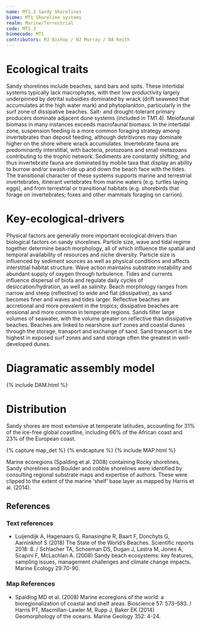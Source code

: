 ```yaml
---
name: MT1.3 Sandy Shorelines
biome: MT1 Shoreline systems
realm: Marine/Terrestrial
code: MT1.3
biomecode: MT1
contributors: MJ Bishop / NJ Murray / DA Keith
---
```


# Ecological traits

Sandy shorelines include beaches, sand bars and spits. These intertidal systems typically lack macrophytes, with their low productivity largely underpinned by detrital subsidies dominated by wrack (drift seaweed that accumulates at the high water mark) and phytoplankton, particularly in the surf zone of dissipative beaches. Salt- and drought-tolerant primary producers dominate adjacent dune systems (included in TM1.4). Meiofaunal biomass in many instances exceeds macrofaunal biomass. In the intertidal zone, suspension feeding is a more common foraging strategy among invertebrates than deposit feeding, although detritivores may dominate higher on the shore where wrack accumulates. Invertebrate fauna are predominantly interstitial, with bacteria, protozoans and small metazoans contributing to the trophic network. Sediments are constantly shifting; and thus invertebrate fauna are dominated by mobile taxa that display an ability to burrow and/or swash-ride up and down the beach face with the tides. The transitional character of these systems supports marine and terrestrial invertebrates, itinerant vertebrates from marine waters (e.g. turtles laying eggs), and from terrestrial or transitional habitats (e.g. shorebirds that forage on invertebrates; foxes and other mammals foraging on carrion).

# Key-ecological-drivers

Physical factors are generally more important ecological drivers than biological factors on sandy shorelines. Particle size, wave and tidal regime together determine beach morphology, all of which influence the spatial and temporal availability of resources and niche diversity. Particle size is influenced by sediment sources as well as physical conditions and affects interstitial habitat structure. Wave action maintains substrate instability and abundant supply of oxygen through turbulence. Tides and currents influence dispersal of biota and regulate daily cycles of desiccation/hydration, as well as salinity.  Beach morphology ranges from narrow and steep (reflective) to wide and flat (dissipative), as sand becomes finer and waves and tides larger. Reflective beaches are accretional and more prevalent in the tropics; dissipative beaches are erosional and more common in temperate regions. Sands filter large volumes of seawater, with the volume greater on reflective than dissipative beaches. Beaches are linked to nearshore surf zones and coastal dunes through the storage, transport and exchange of sand. Sand transport is the highest in exposed surf zones and sand storage often the greatest in well-developed dunes.

# Diagramatic assembly model

{% include DAM.html %}

# Distribution

Sandy shores are most extensive at temperate latitudes, accounting for 31% of the ice-free global coastline, including 66% of the African coast and 23% of the European coast.

{% capture map_det %}  {% endcapture %}
{% include MAP.html %}

Marine ecoregions (Spalding et al. 2008) containing Rocky shorelines, Sandy shorelines and Boulder and cobble shorelines were identified by consulting regional substrate maps and expertise of authors. These were clipped to the extent of the marine ‘shelf’ base layer as mapped by Harris et al. (2014).

## References
### Text references
* Luijendijk A, Hagenaars G, Ranasinghe R, Baart F, Donchyts G, Aarninkhof S (2018) The State of the World’s Beaches. Scientific reports 2018: 8. / Schlacher TA, Schoeman DS, Dugan J, Lastra M, Jones A, Scapini F, McLachlan A. (2008) Sandy beach ecosystems: key features, sampling issues, management challenges and climate change impacts. Marine Ecology 29:70-90.
### Map References
* Spalding MD et al. (2008) Marine ecoregions of the world: a bioregionalization of coastal and shelf areas. Bioscience 57: 573–583. / Harris PT, Macmillan-Lawler M, Rupp J, Baker EK (2014) Geomorphology of the oceans. Marine Geology 352: 4-24.
